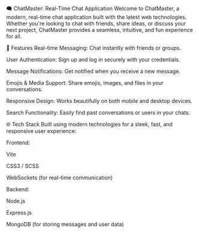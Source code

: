 🗨️ ChatMaster: Real-Time Chat Application
Welcome to ChatMaster, a modern, real-time chat application built with the latest web technologies. Whether you're looking to chat with friends, share ideas, or discuss your next project, ChatMaster provides a seamless, intuitive, and fun experience for all.

🚀 Features
Real-time Messaging: Chat instantly with friends or groups.

User Authentication: Sign up and log in securely with your credentials.

Message Notifications: Get notified when you receive a new message.

Emojis & Media Support: Share emojis, images, and files in your conversations.

Responsive Design: Works beautifully on both mobile and desktop devices.

Search Functionality: Easily find past conversations or users in your chats.

🌐 Tech Stack
Built using modern technologies for a sleek, fast, and responsive user experience:

Frontend:

Vite

CSS3 / SCSS

WebSockets (for real-time communication)


Backend:

Node.js

Express.js

MongoDB (for storing messages and user data)